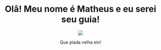 <h1 align= "center"><b> Olâ! Meu nome é Matheus e eu serei seu guia! </b></h1>
<p align="center"><img src="https://i.imgur.com/mHXGkuN.jpg"></p>
<p align= "center">Que piada velha ein!</p>
<!--
**MattheusMartins/MattheusMartins** is a ✨ _special_ ✨ repository because its `README.md` (this file) appears on your GitHub profile.

Here are some ideas to get you started:

- 🔭 I’m currently working on ...
- 🌱 I’m currently learning ...
- 👯 I’m looking to collaborate on ...
- 🤔 I’m looking for help with ...
- 💬 Ask me about ...
- 📫 How to reach me: ...
- Pronouns: ...
- ⚡ Fun fact: ...
-->
